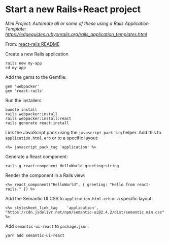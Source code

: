 # Start a new Rails+React project

_Mini Project: Automate all or some of these using a Rails Application Template: https://edgeguides.rubyonrails.org/rails_application_templates.html_

From: [react-rails README](https://github.com/reactjs/react-rails)

Create a new Rails application

```
rails new my-app
cd my-app
```

Add the gems to the Gemfile:

```
gem 'webpacker'
gem 'react-rails'
```

Run the installers

```
bundle install
rails webpacker:install
rails webpacker:install:react
rails generate react:install
```

Link the JavaScript pack using the `javascript_pack_tag` helper. Add this to `application.html.erb` or to a specific layout:

```
<%= javascript_pack_tag 'application' %>
```

Generate a React component:

```
rails g react:component HelloWorld greeting:string
```

Render the component in a Rails view:

```
<%= react_component("HelloWorld", { greeting: "Hello from react-rails." }) %>
```

Add the Semantic UI CSS to `application.html.erb` or a specific layout:

```
<%= stylesheet_link_tag    'application', "https://cdn.jsdelivr.net/npm/semantic-ui@2.4.2/dist/semantic.min.css" %>
```

Add `semantic-ui-react` to `package.json`:

```
yarn add semantic-ui-react
```
